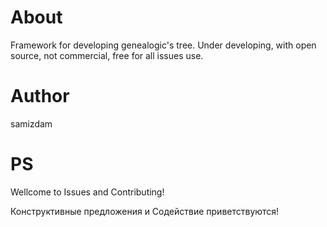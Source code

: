 # About

Framework for developing genealogic's tree. Under developing, with open source, not commercial, free for all issues use.   

# Author 

samizdam

# PS

Wellcome to Issues and Contributing!

Конструктивные предложения и Содействие приветствуются!    
 